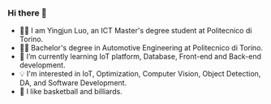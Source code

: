 ### Hi there 👋

- 🧑‍💻 I am Yingjun Luo, an ICT Master's degree student at Politecnico di Torino.
- 👨‍🎓 Bachelor's degree in Automotive Engineering at Politecnico di Torino.
- 🌱 I’m currently learning IoT platform, Database, Front-end and Back-end development.
- 💡 I'm interested in IoT, Optimization, Computer Vision, Object Detection, DA, and Software Development.
- 🏀 I like basketball and billiards.
  
<!--
**luoyingjuntorino/luoyingjuntorino** is a ✨ _special_ ✨ repository because its `README.md` (this file) appears on your GitHub profile.

Here are some ideas to get you started:

- 🔭 I’m currently working on ...
- 🌱 I’m currently learning ...
- 👯 I’m looking to collaborate on ...
- 🤔 I’m looking for help with ...
- 💬 Ask me about ...
- 📫 How to reach me: ...
- 😄 Pronouns: ...
- ⚡ Fun fact: ...
-->
